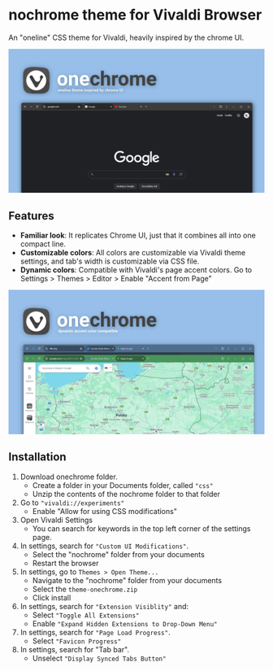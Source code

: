 # nochrome theme for Vivaldi Browser
An "oneline" CSS theme for Vivaldi, heavily inspired by the chrome UI. 

![screenshot 3.png](screenshot%203.png)

## Features
- **Familiar look**: It replicates Chrome UI, just that it combines all into one compact line.
- **Customizable colors**: All colors are customizable via Vivaldi theme settings, and tab's width is customizable via CSS file.
- **Dynamic colors**: Compatible with Vivaldi's page accent colors. Go to Settings > Themes > Editor > Enable "Accent from Page"

![screenshot 4.png](screenshot%204.png)

## Installation
1. Download onechrome folder.
	* Create a folder in your Documents folder, called `"css"`
	* Unzip the contents of the nochrome folder to that folder
2. Go to `"vivaldi://experiments"`
	* Enable "Allow for using CSS modifications"
3. Open Vivaldi Settings
	* You can search for keywords in the top left corner of the settings page.
4. In settings, search for `"Custom UI Modifications"`.
	* Select the "nochrome" folder from your documents
    * Restart the browser
5. In settings, go to `Themes > Open Theme...`
	* Navigate to the "nochrome" folder from your documents
	* Select the `theme-onechrome.zip`
	* Click install
6. In settings, search for `"Extension Visiblity"` and:
	* Select `"Toggle All Extensions"`
	* Enable `"Expand Hidden Extensions to Drop-Down Menu"`
7. In settings, search for `"Page Load Progress"`.
	* Select `"Favicon Progress"`
8. In settings, search for "Tab bar".
	* Unselect `"Display Synced Tabs Button"`
